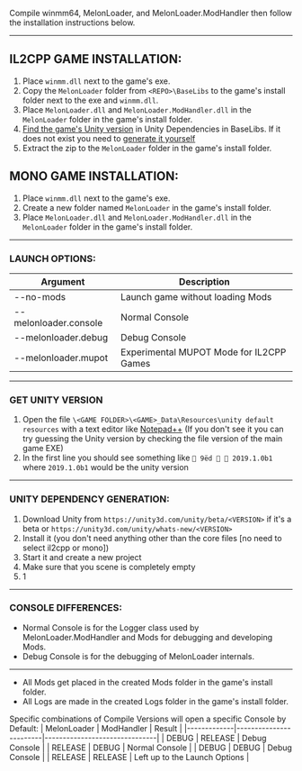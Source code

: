 Compile winmm64, MelonLoader, and MelonLoader.ModHandler then follow the installation instructions below.

---

## IL2CPP GAME INSTALLATION:

1.  Place `winmm.dll` next to the game's exe.
2.  Copy the `MelonLoader` folder from `<REPO>\BaseLibs` to the game's install folder next to the exe and `winmm.dll`.
3.  Place `MelonLoader.dll` and `MelonLoader.ModHandler.dll` in the `MelonLoader` folder in the game's install folder.
4.  [Find the game's Unity version](#GET-UNITY-VERSION) in Unity Dependencies in BaseLibs. If it does not exist you need to [generate it yourself](#UNITY-DEPENDENCY-GENERATION)
5.  Extract the zip to the `MelonLoader` folder in the game's install folder.

## MONO GAME INSTALLATION:

1.  Place `winmm.dll` next to the game's exe.
2.  Create a new folder named `MelonLoader` in the game's install folder.
3.  Place `MelonLoader.dll` and `MelonLoader.ModHandler.dll` in the `MelonLoader` folder in the game's install folder.

---

### LAUNCH OPTIONS:

| Argument              | Description                              |
| --------------------- | ---------------------------------------- |
| --no-mods             | Launch game without loading Mods         |
| --melonloader.console | Normal Console                           |
| --melonloader.debug   | Debug Console                            |
| --melonloader.mupot   | Experimental MUPOT Mode for IL2CPP Games |

---

### GET UNITY VERSION

1. Open the file `\<GAME FOLDER>\<GAME>_Data\Resources\unity default resources` with a text editor like [Notepad++](https://notepad-plus-plus.org/) (If you don't see it you can try guessing the Unity version by checking the file version of the main game EXE)
2. In the first line you should see something like `­ 9ëd   2019.1.0b1` where `2019.1.0b1` would be the unity version

---

### UNITY DEPENDENCY GENERATION:

1. Download Unity from `https://unity3d.com/unity/beta/<VERSION>` if it's a beta or `https://unity3d.com/unity/whats-new/<VERSION>`
2. Install it (you don't need anything other than the core files [no need to select il2cpp or mono])
3. Start it and create a new project
4. Make sure that you scene is completely empty
5. 1

---

### CONSOLE DIFFERENCES:

- Normal Console is for the Logger class used by MelonLoader.ModHandler and Mods for debugging and developing Mods.
- Debug Console is for the debugging of MelonLoader internals.

---

- All Mods get placed in the created Mods folder in the game's install folder.
- All Logs are made in the created Logs folder in the game's install folder.

Specific combinations of Compile Versions will open a specific Console by Default:
| MelonLoader | ModHandler | Result |
|-------------|------------------------|-------------------------------|
| DEBUG | RELEASE | Debug Console |
| RELEASE | DEBUG | Normal Console |
| DEBUG | DEBUG | Debug Console |
| RELEASE | RELEASE | Left up to the Launch Options |
